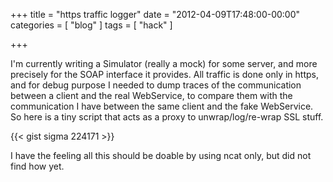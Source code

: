 +++
title = "https traffic logger"
date = "2012-04-09T17:48:00-00:00"
categories = [ "blog" ]
tags = [ "hack" ]

+++

I'm currently writing a Simulator (really a mock) for some server, and more
precisely for the SOAP interface it provides.  All traffic is done only in
https, and for debug purpose I needed to dump traces of the communication
between a client and the real WebService, to compare them with the
communication I have between the same client and the fake WebService.  So here
is a tiny script that acts as a proxy to unwrap/log/re-wrap SSL stuff.

{{< gist sigma 224171 >}}

I have the feeling all this should be doable by using ncat only, but did not
find how yet.
